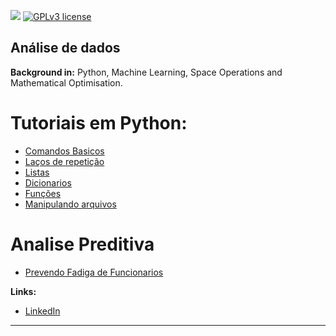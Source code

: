 [![](https://img.shields.io/badge/python-3.7+-blue.svg)](https://www.python.org/downloads/release/python-365/) [![GPLv3 license](https://img.shields.io/badge/License-GPLv3-blue.svg)](http://perso.crans.org/besson/LICENSE.html) 


## Análise de dados


**Background in:** Python, Machine Learning, Space Operations and Mathematical Optimisation.

# Tutoriais em Python:

* [Comandos Basicos](https://github.com/rogerwender/CientistaDeDados/blob/main/python/1-ConceitosBasicos.ipynb)
* [Laços de repetição](https://github.com/rogerwender/CientistaDeDados/blob/main/python/2-LacosRepeticao.ipynb)
* [Listas](https://github.com/rogerwender/CientistaDeDados/blob/main/python/3-Listas-.ipynb)
* [Dicionarios](https://github.com/rogerwender/CientistaDeDados/blob/main/python/4-Dicionarios.ipynb)
* [Funções](https://github.com/rogerwender/CientistaDeDados/blob/main/python/5-Fun%C3%A7%C3%B5es.ipynb)
* [Manipulando arquivos]( https://github.com/rogerwender/CientistaDeDados/blob/main/python/6-ManipulandoArquivos.ipynb)

# Analise Preditiva
* [Prevendo Fadiga de Funcionarios](https://github.com/rogerwender/CientistaDeDados/blob/24f9fd1b75b2866818387be471e9e00038d64103/Prevendo_Fadiga_de_Funcion%C3%A1rios.ipynb)



**Links:**
* [LinkedIn](https://www.linkedin.com/in/rogerio-wender-4b9179193/)
---





